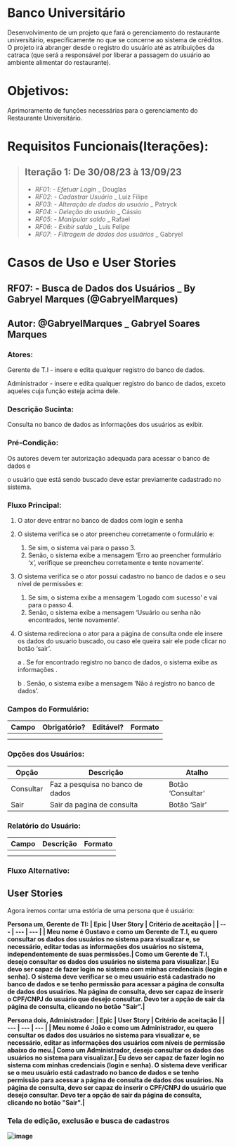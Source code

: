 # Banco Universitário
Desenvolvimento de um projeto que fará o gerenciamento do restaurante universitário, especificamente no que se concerne ao sistema de créditos. O projeto irá abranger desde o registro do usuário até as atribuições da catraca (que será a responsável por liberar a passagem do usuário ao ambiente alimentar do restaurante).
# Objetivos:
Aprimoramento de funções necessárias para o gerenciamento do Restaurante Universitário.

# Requisitos Funcionais(Iterações):
>## Iteração 1: De 30/08/23 à 13/09/23
>- *RF01*: - *Efetuar Login* _ Douglas
>- *RF02*: - *Cadastrar Usuário* _ Luiz Filipe
>- *RF03*: - *Alteração de dados do usuário* _ Patryck
>- *RF04*: - *Deleção do usuário* _ Cássio
>- *RF05*: - *Manipular saldo* _ Rafael
>- *RF06*: - *Exibir saldo* _ Luís Felipe
>- *RF07*: - *Filtragem de dados dos usuários* _ Gabryel

# Casos de Uso e User Stories

## RF07: - Busca de Dados dos Usuários  _ By Gabryel Marques (@GabryelMarques)

## Autor: @GabryelMarques _ Gabryel Soares Marques

### Atores:

Gerente de T.I - insere e edita qualquer registro do banco de dados.

Administrador - insere e edita qualquer registro do banco de dados, exceto aqueles cuja função esteja acima dele.

### Descrição Sucinta:

Consulta no banco de dados as informações dos usuários as exibir.

### Pré-Condição:

Os autores devem ter autorização adequada para acessar o banco de dados e

o usuário que está sendo buscado deve estar previamente cadastrado no sistema.

### Fluxo Principal:

1. O ator deve entrar no banco de dados com login e senha 
2. O sistema verifica se o ator preencheu corretamente o formulário e:
    1. Se sim, o sistema vai para o passo 3.
    2. Senão, o sistema exibe a mensagem ‘Erro ao preencher formulário ‘x’, verifique se preencheu corretamente e tente novamente’.
3. O sistema verifica se o ator possui cadastro no banco de dados e o seu nível de permissões e:
    1. Se sim, o sistema exibe a mensagem ‘Logado com sucesso’ e vai para o passo 4.
    2. Senão, o sistema exibe a mensagem ‘Usuário ou senha não encontrados, tente novamente’.
4. O sistema redireciona o ator para a página de consulta onde ele insere os dados do usuario buscado, ou caso ele queira sair ele pode clicar no botão ‘sair’.
    
    a .  Se for encontrado registro no banco de dados, o sistema exibe as informações .
    
    b .  Senão, o sistema exibe a mensagem ‘Não á registro no banco de dados’.
    

### Campos do Formulário:

| Campo | Obrigatório? | Editável? | Formato |
| --- | --- | --- | --- |
|  |  |  |  |
|  |  |  |  |

### Opções dos Usuários:

| Opção | Descrição | Atalho |
| --- | --- | --- |
| Consultar | Faz a pesquisa no banco de dados | Botão ‘Consultar’ |
| Sair | Sair da pagina de consulta | Botão ‘Sair’ |

### Relatório do Usuário:

| Campo | Descrição | Formato |
| --- | --- | --- |
|  |  |  |
|  |  |  |

### Fluxo Alternativo:

## User Stories

Agora iremos contar uma estória de uma persona que é usuário:

<strong>Persona um, Gerente de TI:<strong>
| Epic | User Story | Critério de aceitação |
| --- | --- | --- |
| Meu nome é Gustavo e como um Gerente de T.I, eu quero consultar os dados dos usuários no sistema para visualizar e, se necessário, editar todas as informações dos usuários no sistema, independentemente de suas permissões.| Como um Gerente de T.I, desejo consultar os dados dos usuários no sistema para visualizar.| Eu devo ser capaz de fazer login no sistema com minhas credenciais (login e senha). O sistema deve verificar se o meu usuário está cadastrado no banco de dados e se tenho permissão para acessar a página de consulta de dados dos usuários. Na página de consulta, devo ser capaz de inserir o CPF/CNPJ do usuário que desejo consultar. Devo ter a opção de sair da página de consulta, clicando no botão "Sair".|

<strong>Persona dois, Administrador:<strong>
| Epic | User Story | Critério de aceitação |
| --- | --- | --- |
| Meu nome é João e como um Administrador, eu quero consultar os dados dos usuários no sistema para visualizar e, se necessário, editar as informações dos usuários com níveis de permissão abaixo do meu.| Como um Administrador, desejo consultar os dados dos usuários no sistema para visualizar.| Eu devo ser capaz de fazer login no sistema com minhas credenciais (login e senha). O sistema deve verificar se o meu usuário está cadastrado no banco de dados e se tenho permissão para acessar a página de consulta de dados dos usuários. Na página de consulta, devo ser capaz de inserir o CPF/CNPJ do usuário que desejo consultar. Devo ter a opção de sair da página de consulta, clicando no botão "Sair".|

### Tela de edição, exclusão e busca de cadastros
![image](https://github.com/LuFi-1227/Eng-Soft-2023-2/assets/129668645/0f7df900-7bae-46d6-8503-48cdb9cfe814)

